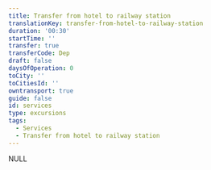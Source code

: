 ```yaml
---
title: Transfer from hotel to railway station
translationKey: transfer-from-hotel-to-railway-station
duration: '00:30'
startTime: ''
transfer: true
transferCode: Dep
draft: false
daysOfOperation: 0
toCity: ''
toCitiesId: ''
owntransport: true
guide: false
id: services
type: excursions
tags:
  - Services
  - Transfer from hotel to railway station
---
```

NULL